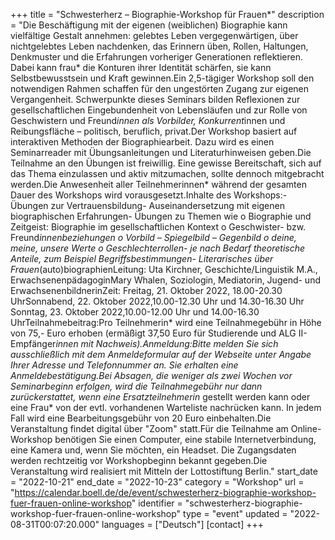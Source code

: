 +++
title = "Schwesterherz – Biographie-Workshop für Frauen*"
description = "Die Beschäftigung mit der eigenen (weiblichen) Biographie kann vielfältige Gestalt annehmen: gelebtes Leben vergegenwärtigen, über nichtgelebtes Leben nachdenken, das Erinnern üben, Rollen, Haltungen, Denkmuster und die Erfahrungen vorheriger Generationen reflektieren. Dabei kann frau* die Konturen ihrer Identität schärfen, sie kann Selbstbewusstsein und Kraft gewinnen.Ein 2,5-tägiger Workshop soll den notwendigen Rahmen schaffen für den ungestörten Zugang zur eigenen Vergangenheit. Schwerpunkte dieses Seminars bilden Reflexionen zur gesellschaftlichen Eingebundenheit von Lebensläufen und zur Rolle von Geschwistern und Freund*innen als Vorbilder, Konkurrent*innen und Reibungsfläche – politisch, beruflich, privat.Der Workshop basiert auf interaktiven Methoden der Biographiearbeit. Dazu wird es einen Seminarreader mit Übungsanleitungen und Literaturhinweisen geben.Die Teilnahme an den Übungen ist freiwillig. Eine gewisse Bereitschaft, sich auf das Thema einzulassen und aktiv mitzumachen, sollte dennoch mitgebracht werden.Die Anwesenheit aller Teilnehmerinnen* während der gesamten Dauer des Workshops wird vorausgesetzt.Inhalte des Workshops:- Übungen zur Vertrauensbildung- Auseinandersetzung mit eigenen biographischen Erfahrungen- Übungen zu Themen wie  o Biographie und Zeitgeist: Biographie im gesellschaftlichen Kontext  o Geschwister- bzw. Freund*innenbeziehungen  o Vorbild – Spiegelbild – Gegenbild  o deine, meine, unsere Werte  o Geschlechterrollen- je nach Bedarf theoretische Anteile, zum Beispiel Begriffsbestimmungen- Literarisches über Frauen*(auto)biographienLeitung: Uta Kirchner, Geschichte/Linguistik M.A., ErwachsenenpädagoginMary Whalen, Soziologin, Mediatorin, Jugend- und ErwachsenenbildnerinZeit: Freitag, 21. Oktober 2022, 18.00-20.30 UhrSonnabend, 22. Oktober 2022,10.00-12.30 Uhr und 14.30-16.30 Uhr Sonntag, 23. Oktober 2022,10.00-12.00 Uhr und 14.00-16.30 UhrTeilnahmebeitrag:Pro Teilnehmerin* wird eine Teilnahmegebühr in Höhe von 75,- Euro erhoben (ermäßigt 37,50 Euro für Studierende und ALG II-Empfänger*innen mit Nachweis).Anmeldung:Bitte melden Sie sich ausschließlich mit dem Anmeldeformular auf der Webseite unter Angabe Ihrer Adresse und Telefonnummer an. Sie erhalten eine Anmeldebestätigung.Bei Absagen, die weniger als zwei Wochen vor Seminarbeginn erfolgen, wird die Teilnahmegebühr nur dann zurückerstattet, wenn eine Ersatzteilnehmerin* gestellt werden kann oder eine Frau* von der evtl. vorhandenen Warteliste nachrücken kann. In jedem Fall wird eine Bearbeitungsgebühr von 20 Euro einbehalten.Die Veranstaltung findet digital über "Zoom" statt.Für die Teilnahme am Online-Workshop benötigen Sie einen Computer, eine stabile Internetverbindung, eine Kamera und, wenn Sie möchten, ein Headset. Die Zugangsdaten werden rechtzeitig vor Workshopbeginn bekannt gegeben.Die Veranstaltung wird realisiert mit Mitteln der Lottostiftung Berlin."
start_date = "2022-10-21"
end_date = "2022-10-23"
category = "Workshop"
url = "https://calendar.boell.de/de/event/schwesterherz-biographie-workshop-fuer-frauen-online-workshop"
identifier = "schwesterherz-biographie-workshop-fuer-frauen-online-workshop"
type = "event"
updated = "2022-08-31T00:07:20.000"
languages = ["Deutsch"]
[contact]
+++